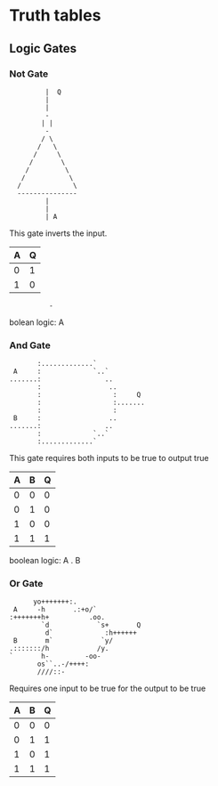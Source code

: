 # Truth tables

## Logic Gates


### Not Gate

             |  Q
             | 
             |
             -
            | |
             -
            / \
           /   \
          /     \
         /       \
        /         \
       /           \
      /             \
      ---------------
             |
             |
             | A

This gate inverts the input.

|   A   |   Q   |
| ----- | ----- |
|   0   |   1   |
|   1   |   0   |

              -
bolean logic: A

### And Gate

           :.............`                    
     A     :             `..`                 
    .......:                ..                
           :                 ..               
           :                  :     Q
           :                  :.......
           :                  :
     B     :                 ..               
    .......:                ..                
           :             `..`                 
           :.............`           

This gate requires both inputs to be true to output true

|   A   |   B   |   Q   |
| ----- | ----- | ----- |
|   0   |   0   |   0   |
|   0   |   1   |   0   |
|   1   |   0   |   0   |
|   1   |   1   |   1   |

boolean logic: A . B


### Or Gate

    
          yo+++++++:.                      
     A     -h       .:+o/`                  
    :+++++++h+          .oo.                
            `d            `s+       Q  
             d`             :h++++++ 
     B       m`            `y/              
    .:::::::/h            /y.               
    `       h-         -oo-                 
           os``..-/++++:                    
           ////::-


Requires one input to be true for the output to be true

|   A   |   B   |   Q   |
| ----- | ----- | ----- |
|   0   |   0   |   0   |
|   0   |   1   |   1   |
|   1   |   0   |   1   |
|   1   |   1   |   1   |


